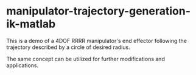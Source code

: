 # manipulator-trajectory-generation-ik-matlab
This is a demo of a 4DOF RRRR manipulator's end effector following the trajectory described by a circle of desired radius.

The same concept can be utilized for further modifications and applications.
